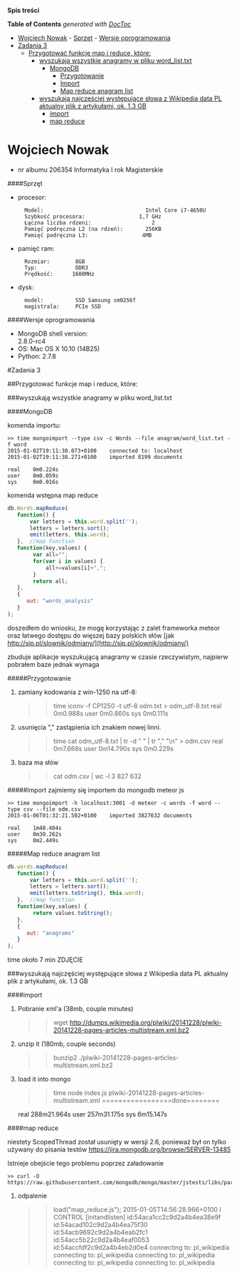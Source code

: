<!-- START doctoc generated TOC please keep comment here to allow auto update -->
<!-- DON'T EDIT THIS SECTION, INSTEAD RE-RUN doctoc TO UPDATE -->

**Spis treści**

**Table of Contents**  *generated with [DocToc](http://doctoc.herokuapp.com/)*

- [Wojciech Nowak](#wojciech-nowak)
      - [Sprzęt](#sprzęt)
      - [Wersje oprogramowania](#wersje-oprogramowania)
- [Zadania 3](#zadania-3)
  - [Przygotować funkcje map i reduce, które:](#przygotować-funkcje-map-i-reduce-które)
    - [wyszukają wszystkie anagramy w pliku word_list.txt](#wyszukają-wszystkie-anagramy-w-pliku-word_listtxt)
      - [MongoDB](#mongodb)
        - [Przygotowanie](#przygotowanie)
        - [Import](#import)
        - [Map reduce anagram list](#map-reduce-anagram-list)
    - [wyszukają najczęściej występujące słowa z Wikipedia data PL aktualny plik z artykułami, ok. 1.3 GB](#wyszukają-najczęściej-występujące-słowa-z-wikipedia-data-pl-aktualny-plik-z-artykułami-ok-13-gb)
      - [import](#import)
      - [map reduce](#map-reduce)

<!-- END doctoc generated TOC please keep comment here to allow auto update -->

# Wojciech Nowak 
* nr albumu 206354 Informatyka I rok Magisterskie

####Sprzęt
* procesor: 

		Model:								  Intel Core i7-4650U
		Szybkość procesora:					1,7 GHz  
		Łączna liczba rdzeni:					2    
		Pamięć podręczna L2 (na rdzeń): 	  256KB    
		Pamięć podręczna L3: 				 4MB
		
* pamięć ram:

		Rozmiar: 		8GB 
		Typ:			DDR3
		Prędkość:	   1600MHz

* dysk: 

		model: 			SSD Samsung sm0256f 
		magistrala:		PCIe SSD
		
####Wersje oprogramowania
* MongoDB shell version: 	
        2.8.0-rc4
* OS: Mac OS X 				10.10 (14B25)
* Python:
       2.7.8
       
#Zadania 3

##Przygotować funkcje map i reduce, które:

###wyszukają wszystkie anagramy w pliku word_list.txt

####MongoDB

komenda importu:

	>> time mongoimport --type csv -c Words --file anagram/word_list.txt -f word
	2015-01-02T19:11:38.073+0100    connected to: localhost
    2015-01-02T19:11:38.271+0100    imported 8199 documents
    
    real    0m0.224s
    user    0m0.059s
    sys     0m0.016s

komenda wstępna map reduce

```js
db.Words.mapReduce(
   function() {
       var letters = this.word.split('');
       letters = letters.sort();
       emit(letters, this.word);
   },  //map function
   function(key,values) {
        var all="";
        for(var i in values) {
            all+=values[i]+",";
        }
        return all;
   },
   {
      out: "words_analysis"
   }
);
```

doszedłem do wniosku, że mogę korzystając z zalet frameworka meteor oraz łatwego dostępu do więszej bazy polskich słów
 [jak http://sjp.pl/slownik/odmiany/](http://sjp.pl/slownik/odmiany/) 

zbuduje aplikacje wyszukującą anagramy w czasie rzeczywistym, najpierw pobrałem baze jednak wymaga

#####Przygotowanie
    
1. zamiany kodowania z win-1250 na utf-8:

    >> time iconv -f CP1250 -t utf-8 odm.txt > odm_utf-8.txt
    real	0m0.988s
    user	0m0.860s
    sys	0m0.111s
    
2. usunięcia "," zastąpienia ich znakiem nowej linni.

    >> time cat odm_utf-8.txt | tr -d " "  | tr "," "\n" > odm.csv
    real	0m7.668s
    user	0m14.790s
    sys	0m0.229s

3. baza ma słów
    
    >> cat odm.csv | wc -l 
    3 827 632

#####Import
zajmiemy się importem do mongodb meteor js

    >> time mongoimport -h localhost:3001 -d meteor -c words -f word --type csv --file odm.csv 
    2015-01-06T01:32:21.502+0100	imported 3827632 documents

    real	1m48.404s
    user	0m30.262s
    sys	    0m2.449s
    
#####Map reduce anagram list

```js
db.words.mapReduce(
   function() {
       var letters = this.word.split('');
       letters = letters.sort();
       emit(letters.toString(), this.word);
   },  //map function
   function(key,values) {
        return values.toString();
   },
   {
      out: "anagrams"
   }
);
```
time około 7 min
ZDJĘCIE

###wyszukają najczęściej występujące słowa z Wikipedia data PL aktualny plik z artykułami, ok. 1.3 GB

####import

1. Pobranie xml'a (38mb, couple minutes)

    >> wget http://dumps.wikimedia.org/plwiki/20141228/plwiki-20141228-pages-articles-multistream.xml.bz2

2. unzip it (180mb, couple seconds)

    >> bunzip2 ./plwiki-20141228-pages-articles-multistream.xml.bz2

3. load it into mongo

    >> time node index.js plwiki-20141228-pages-articles-multistream.xml
    =================done========

    real    288m21.964s
    user    257m31.175s
    sys     6m15.147s
    
####map reduce

niestety ScopedThread został usunięty w wersji 2.6, ponieważ był on tylko używany do pisania testów
https://jira.mongodb.org/browse/SERVER-13485

Istnieje obejście tego problemu poprzez załadowanie

    >> curl -O https://raw.githubusercontent.com/mongodb/mongo/master/jstests/libs/parallelTester.js
    
    
1. odpalenie

    >> load("map_reduce.js");
    2015-01-05T14:56:28.966+0100 I CONTROL  [initandlisten]
    id:54aca1cc2c9d2a4b4ea38e9f
    id:54acad102c9d2a4b4ea75f30
    id:54acb9692c9d2a4b4eab2fc1
    id:54acc5b22c9d2a4b4eaf0053
    id:54accfdf2c9d2a4b4eb2d0e4
    connecting to: pl_wikipedia
    connecting to: pl_wikipedia
    connecting to: pl_wikipedia
    connecting to: pl_wikipedia
    connecting to: pl_wikipedia
